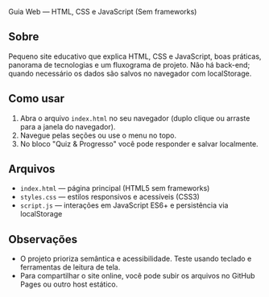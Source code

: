 Guia Web — HTML, CSS e JavaScript (Sem frameworks)

Sobre
---
Pequeno site educativo que explica HTML, CSS e JavaScript, boas práticas, panorama de tecnologias e um fluxograma de projeto. Não há back-end; quando necessário os dados são salvos no navegador com localStorage.

Como usar
---
1. Abra o arquivo `index.html` no seu navegador (duplo clique ou arraste para a janela do navegador).
2. Navegue pelas seções ou use o menu no topo.
3. No bloco "Quiz & Progresso" você pode responder e salvar localmente.

Arquivos
---
- `index.html` — página principal (HTML5 sem frameworks)
- `styles.css` — estilos responsivos e acessíveis (CSS3)
- `script.js` — interações em JavaScript ES6+ e persistência via localStorage

Observações
---
- O projeto prioriza semântica e acessibilidade. Teste usando teclado e ferramentas de leitura de tela.
- Para compartilhar o site online, você pode subir os arquivos no GitHub Pages ou outro host estático.
